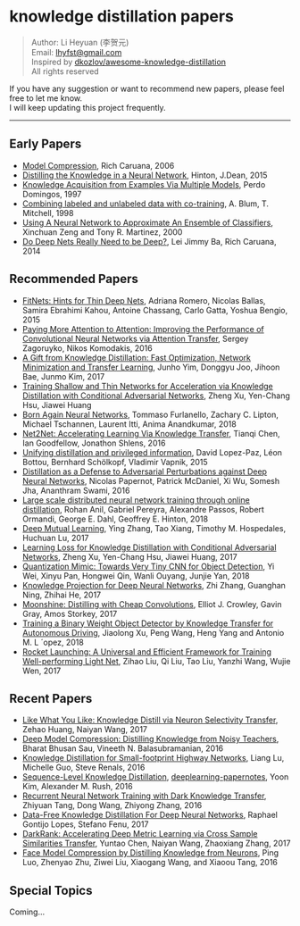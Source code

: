 # knowledge distillation papers

> Author: Li Heyuan (李贺元)<br>
> Email: lhyfst@gmail.com<br>
> Inspired by [dkozlov/awesome-knowledge-distillation](https://github.com/dkozlov/awesome-knowledge-distillation)<br>
> All rights reserved


If you have any suggestion or want to recommend new papers, please feel free to let me know.<br>
I will keep updating this project frequently.<br>

---

## Early Papers

* [Model Compression](http://www.cs.cornell.edu/~caruana/compression.kdd06.pdf), Rich Caruana, 2006
* [Distilling the Knowledge in a Neural Network](https://arxiv.org/pdf/1503.02531.pdf), Hinton, J.Dean, 2015
* [Knowledge Acquisition from Examples Via Multiple Models](https://homes.cs.washington.edu/~pedrod/papers/mlc97.pdf), Perdo Domingos, 1997
* [Combining labeled and unlabeled data with co-training](https://www.cs.cmu.edu/~avrim/Papers/cotrain.pdf), A. Blum, T. Mitchell, 1998 
* [Using A Neural Network to Approximate An Ensemble of Classifiers](http://axon.cs.byu.edu/papers/zeng.npl2000.pdf), Xinchuan Zeng and Tony R. Martinez, 2000
* [Do Deep Nets Really Need to be Deep?](https://arxiv.org/pdf/1312.6184.pdf), Lei Jimmy Ba, Rich Caruana, 2014


## Recommended Papers

* [FitNets: Hints for Thin Deep Nets](https://arxiv.org/pdf/1412.6550), Adriana Romero, Nicolas Ballas, Samira Ebrahimi Kahou, Antoine Chassang, Carlo Gatta, Yoshua Bengio, 2015
* [Paying More Attention to Attention: Improving the Performance of Convolutional Neural Networks via Attention Transfer](https://arxiv.org/pdf/1612.03928), Sergey Zagoruyko, Nikos Komodakis, 2016
* [A Gift from Knowledge Distillation: Fast Optimization, Network Minimization and Transfer Learning](http://openaccess.thecvf.com/content_cvpr_2017/papers/Yim_A_Gift_From_CVPR_2017_paper.pdf), Junho Yim, Donggyu Joo, Jihoon Bae, Junmo Kim, 2017
* [Training Shallow and Thin Networks for Acceleration via Knowledge Distillation with Conditional Adversarial Networks](https://arxiv.org/pdf/1709.00513.pdf), Zheng Xu, Yen-Chang Hsu, Jiawei Huang
* [Born Again Neural Networks](https://arxiv.org/abs/1805.04770), Tommaso Furlanello, Zachary C. Lipton, Michael Tschannen, Laurent Itti, Anima Anandkumar, 2018
* [Net2Net: Accelerating Learning Via Knowledge Transfer](https://arxiv.org/pdf/1511.05641.pdf), Tianqi Chen, Ian Goodfellow, Jonathon Shlens, 2016
* [Unifying distillation and privileged information](https://arxiv.org/pdf/1511.03643), David Lopez-Paz, Léon Bottou, Bernhard Schölkopf, Vladimir Vapnik, 2015
* [Distillation as a Defense to Adversarial Perturbations against Deep Neural Networks](https://arxiv.org/pdf/1511.04508.pdf), Nicolas Papernot, Patrick McDaniel, Xi Wu, Somesh Jha, Ananthram Swami, 2016
* [Large scale distributed neural network training through online distillation](https://arxiv.org/pdf/1804.03235.pdf), Rohan Anil, Gabriel Pereyra, Alexandre Passos, Robert Ormandi, George E. Dahl, Geoffrey E. Hinton, 2018
* [Deep Mutual Learning](https://arxiv.org/pdf/1706.00384.pdf), Ying Zhang, Tao Xiang, Timothy M. Hospedales, Huchuan Lu, 2017
* [Learning Loss for Knowledge Distillation with Conditional Adversarial Networks](https://arxiv.org/pdf/1709.00513), Zheng Xu, Yen-Chang Hsu, Jiawei Huang, 2017
* [Quantization Mimic: Towards Very Tiny CNN for Object Detection](https://arxiv.org/pdf/1805.02152.pdf), Yi Wei, Xinyu Pan, Hongwei Qin, Wanli Ouyang, Junjie Yan, 2018
* [Knowledge Projection for Deep Neural Networks](https://arxiv.org/pdf/1710.09505), Zhi Zhang, Guanghan Ning, Zhihai He, 2017
* [Moonshine: Distilling with Cheap Convolutions](https://arxiv.org/pdf/1711.02613), Elliot J. Crowley, Gavin Gray, Amos Storkey, 2017
* [Training a Binary Weight Object Detector by Knowledge Transfer for Autonomous Driving](https://arxiv.org/pdf/1804.06332.pdf), Jiaolong Xu, Peng Wang, Heng Yang and Antonio M. L ´opez, 2018
* [Rocket Launching: A Universal and Efficient Framework for Training Well-performing Light Net](https://arxiv.org/pdf/1708.04106.pdf), Zihao Liu, Qi Liu, Tao Liu, Yanzhi Wang, Wujie Wen, 2017


## Recent Papers
* [Like What You Like: Knowledge Distill via Neuron Selectivity Transfer](https://arxiv.org/pdf/1707.01219), Zehao Huang, Naiyan Wang, 2017
* [Deep Model Compression: Distilling Knowledge from Noisy Teachers](https://arxiv.org/pdf/1610.09650), Bharat Bhusan Sau, Vineeth N. Balasubramanian, 2016
* [Knowledge Distillation for Small-footprint Highway Networks](https://arxiv.org/pdf/1608.00892), Liang Lu, Michelle Guo, Steve Renals, 2016
* [Sequence-Level Knowledge Distillation](https://arxiv.org/pdf/1606.07947), [deeplearning-papernotes](https://github.com/dennybritz/deeplearning-papernotes/blob/master/notes/seq-knowledge-distillation.md), Yoon Kim, Alexander M. Rush, 2016
* [Recurrent Neural Network Training with Dark Knowledge Transfer](https://arxiv.org/pdf/1505.04630.pdf), Zhiyuan Tang, Dong Wang, Zhiyong Zhang, 2016
* [Data-Free Knowledge Distillation For Deep Neural Networks](http://raphagl.com/research/replayed-distillation/), Raphael Gontijo Lopes, Stefano Fenu, 2017 
* [DarkRank: Accelerating Deep Metric Learning via Cross Sample Similarities Transfer](https://arxiv.org/pdf/1707.01220), Yuntao Chen, Naiyan Wang, Zhaoxiang Zhang, 2017
* [Face Model Compression by Distilling Knowledge from Neurons](https://www.aaai.org/ocs/index.php/AAAI/AAAI16/paper/download/11977/12130), Ping Luo, Zhenyao Zhu, Ziwei Liu, Xiaogang Wang, and Xiaoou Tang, 2016



## Special Topics
Coming...
